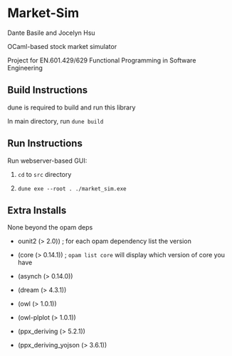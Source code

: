 # Market-Sim

Dante Basile and Jocelyn Hsu

OCaml-based stock market simulator

Project for EN.601.429/629 Functional Programming in Software Engineering

## Build Instructions

dune is required to build and run this library

In main directory, run `dune build`

## Run Instructions

Run webserver-based GUI:

1. `cd` to `src` directory

2. `dune exe --root . ./market_sim.exe`

## Extra Installs

None beyond the opam deps

* ounit2 (> 2.0)) ; for each opam dependency list the version

* (core (> 0.14.1)) ; `opam list core` will display which version of core you have

* (asynch (> 0.14.0))

* (dream (> 4.3.1))

* (owl (> 1.0.1))

* (owl-plplot (> 1.0.1))

* (ppx_deriving (> 5.2.1))

* (ppx_deriving_yojson (> 3.6.1))
